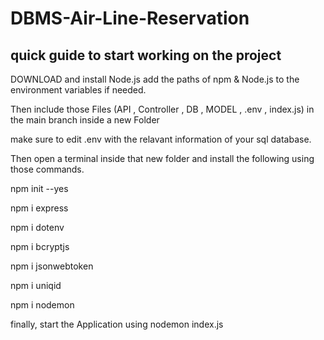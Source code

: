 # DBMS-Air-Line-Reservation

quick guide to start working on the project
-------------------------------------------

DOWNLOAD and install Node.js
add the paths of npm & Node.js to the environment variables if needed.

Then include those Files (API , Controller , DB , MODEL , .env , index.js) in the main branch inside a new Folder

make sure to edit .env with the relavant information of your sql database.

Then open a terminal inside that new folder and install the following using those commands.

  npm init --yes
  
  npm i express
  
  npm i dotenv
  
  npm i bcryptjs
  
  npm i jsonwebtoken
  
  npm i uniqid
  
  npm i nodemon
  
  finally, start the Application using
  nodemon index.js
